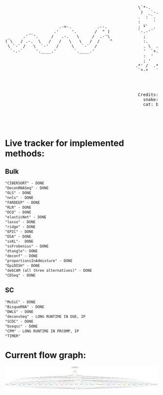 <pre>

                                                    \`*-.                   
                                                     )  _`-.                
                                                    .  : `. .               
                                                    : _   '  \              
                     .-=-.          .--.            ; *` _.   `*-._         
         __        .'     '.       /  " )           `-.-'          `-.      
 _     .'  '.     /   .-.   \     /  .-'\             ;       `       `.    
( \   / .-.  \   /   /   \   \   /  /    ^            :.       .        \   
 \ `-` /   \  `-'   /     \   `-`  /                  . \  .   :   .-'   .  
  `-.-`     '.____.'       `.____.'                   '  `+.;  ;  '      :  
                                                      :  '  |    ;       ;-.
                                                      ; '   : :`-:     _.`* ;
                                                   .*' /  .*' ; .*`- +'  `*'
                                                    `*-*   `*-*  `*-*'    




                                                    Credits:
                                                      snake: jgs
                                                      cat: bug




</pre>

# Live tracker for implemented methods:

## Bulk        
	"CIBERSORT" - DONE
	"DeconRNASeq" - DONE
	"OLS" - DONE
	"nnls" - DONE
	"FARDEEP" - DONE
	"RLR" - DONE
	"DCQ" - DONE
	"elasticNet" - DONE
	"lasso" - DONE
	"ridge" - DONE
	"EPIC" - DONE
	"DSA" - DONE
	"ssKL"-  DONE
	"ssFrobenius" - DONE
	"dtangle"- DONE
	"deconf" - DONE
	"proportionsInAdmixture" - DONE
	"EpiDISH" - DONE
	"debCAM (all three alternatives)" - DONE
	"CDSeq" - DONE

## SC
	"MuSiC" - DONE
	"BisqueRNA" - DONE
	"DWLS" - DONE
	"deconvSeq" - LONG RUNTIME IN DGE, IP
	"SCDC" - DONE
	"bseqsc" - DONE
	"CPM" - LONG RUNTIME IN PRCOMP, IP
	"TIMER"


# Current flow graph:
<img src="https://github.com/Functional-Genomics/CATD_snakemake/blob/main/dag.png" alt="drawing">
